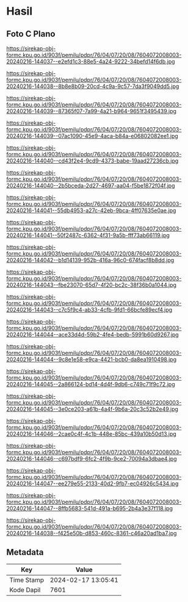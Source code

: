 # Hasil

## Foto C Plano

https://sirekap-obj-formc.kpu.go.id/903f/pemilu/pdpr/76/04/07/20/08/7604072008003-20240216-144037--e2efd1c3-88e5-4a24-9222-34befd14f6db.jpg

https://sirekap-obj-formc.kpu.go.id/903f/pemilu/pdpr/76/04/07/20/08/7604072008003-20240216-144038--8b8e8b09-20cd-4c9a-9c57-7da3f9049dd5.jpg

https://sirekap-obj-formc.kpu.go.id/903f/pemilu/pdpr/76/04/07/20/08/7604072008003-20240216-144039--87365f07-7a99-4a21-b964-9651f3495439.jpg

https://sirekap-obj-formc.kpu.go.id/903f/pemilu/pdpr/76/04/07/20/08/7604072008003-20240216-144039--07ac1090-45e9-4aca-b84a-e06802082ee1.jpg

https://sirekap-obj-formc.kpu.go.id/903f/pemilu/pdpr/76/04/07/20/08/7604072008003-20240216-144040--cd43f2e4-9cd9-4373-babe-19aad27236cb.jpg

https://sirekap-obj-formc.kpu.go.id/903f/pemilu/pdpr/76/04/07/20/08/7604072008003-20240216-144040--2b5bceda-2d27-4697-aa04-f5be1872f04f.jpg

https://sirekap-obj-formc.kpu.go.id/903f/pemilu/pdpr/76/04/07/20/08/7604072008003-20240216-144041--55db4953-a27c-42eb-9bca-4ff07635e0ae.jpg

https://sirekap-obj-formc.kpu.go.id/903f/pemilu/pdpr/76/04/07/20/08/7604072008003-20240216-144041--50f2487c-6362-4f31-9a5b-fff73ab66119.jpg

https://sirekap-obj-formc.kpu.go.id/903f/pemilu/pdpr/76/04/07/20/08/7604072008003-20240216-144042--b1d14139-952b-416a-96c0-674facf8b8dd.jpg

https://sirekap-obj-formc.kpu.go.id/903f/pemilu/pdpr/76/04/07/20/08/7604072008003-20240216-144043--fbe23070-65d7-4f20-bc2c-38f36b0a1044.jpg

https://sirekap-obj-formc.kpu.go.id/903f/pemilu/pdpr/76/04/07/20/08/7604072008003-20240216-144043--c7c5f9c4-ab33-4cfb-9fd1-66bcfe89ecf4.jpg

https://sirekap-obj-formc.kpu.go.id/903f/pemilu/pdpr/76/04/07/20/08/7604072008003-20240216-144044--ace33d4d-59b2-4fe4-bedb-5991b60d9267.jpg

https://sirekap-obj-formc.kpu.go.id/903f/pemilu/pdpr/76/04/07/20/08/7604072008003-20240216-144044--9c8e1e58-e9ca-4421-bcb0-da8ea1910498.jpg

https://sirekap-obj-formc.kpu.go.id/903f/pemilu/pdpr/76/04/07/20/08/7604072008003-20240216-144045--2a866124-bd14-4d4f-9db6-c749c71f9c72.jpg

https://sirekap-obj-formc.kpu.go.id/903f/pemilu/pdpr/76/04/07/20/08/7604072008003-20240216-144045--3e0ce203-a61b-4a4f-9b6a-20c3c52b2e49.jpg

https://sirekap-obj-formc.kpu.go.id/903f/pemilu/pdpr/76/04/07/20/08/7604072008003-20240216-144046--2cae0c4f-4c1b-448e-85bc-439a10b50d13.jpg

https://sirekap-obj-formc.kpu.go.id/903f/pemilu/pdpr/76/04/07/20/08/7604072008003-20240216-144046--c697bdf9-6fc2-4f9b-9ce2-70094a3dbae4.jpg

https://sirekap-obj-formc.kpu.go.id/903f/pemilu/pdpr/76/04/07/20/08/7604072008003-20240216-144047--ee279e55-2133-40d2-9fb7-ec04926c5434.jpg

https://sirekap-obj-formc.kpu.go.id/903f/pemilu/pdpr/76/04/07/20/08/7604072008003-20240216-144047--8ffb5683-541d-491a-b695-2b4a3e37f118.jpg

https://sirekap-obj-formc.kpu.go.id/903f/pemilu/pdpr/76/04/07/20/08/7604072008003-20240216-144038--f425e50b-d853-460c-8361-c46a20ad1ba7.jpg


## Metadata

| Key        | Value               |
| ---------- | ------------------- |
| Time Stamp | 2024-02-17 13:05:41 |
| Kode Dapil | 7601                |



